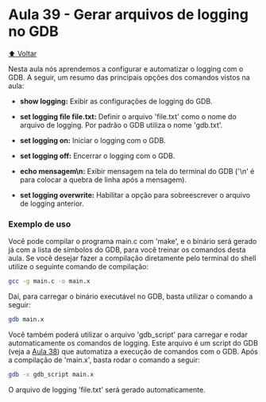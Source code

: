 # Aula 39 - Gerar arquivos de logging no GDB

[:arrow_up: Voltar](https://github.com/Geofisicando/C-orientado-a-testes#%C3%ADndice)

Nesta aula nós aprendemos a configurar e automatizar o logging com o GDB. A seguir, um resumo das principais opções dos comandos vistos na aula:

* **show logging:** Exibir as configurações de logging do GDB.

* **set logging file file.txt:** Definir o arquivo 'file.txt' como o nome do arquivo de logging. Por padrão o GDB utiliza o nome 'gdb.txt'.

* **set logging on:** Iniciar o logging com o GDB.

* **set logging off:** Encerrar o logging com o GDB.

* **echo mensagem\n:** Exibir mensagem na tela do terminal do GDB ('\n' é para colocar a quebra de linha após a mensagem).

* **set logging overwrite:** Habilitar a opção para sobreescrever o arquivo de logging anterior.

### Exemplo de uso

Você pode compilar o programa main.c com 'make', e o binário será gerado já com a lista de símbolos do GDB, para você treinar os comandos desta aula. Se você desejar fazer a compilação diretamente pelo terminal do shell utilize o seguinte comando de compilação:

```sh
gcc -g main.c -o main.x
```

Daí, para carregar o binário executável no GDB, basta utilizar o comando a seguir:

```sh
gdb main.x
```

Você também poderá utilizar o arquivo 'gdb_script' para carregar e rodar automaticamente os comandos de logging. Este arquivo é um script do GDB
(veja a [Aula 38](https://github.com/Geofisicando/C-orientado-a-testes/tree/main/exemplos/GDB/gdb_scripts#aula-38---depura%C3%A7%C3%A3o-automatizada-com-gdb-scripts)) que automatiza a execução de comandos com o GDB. Após a compilação de 'main.x', basta rodar o comando a seguir:

```sh
gdb -x gdb_script main.x
```

O arquivo de logging 'file.txt' será gerado automaticamente.
